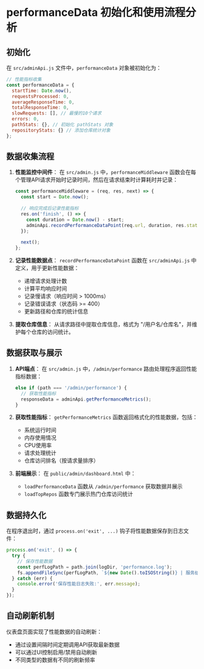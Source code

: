 # performanceData 初始化和使用流程分析

## 初始化

在 `src/adminApi.js` 文件中，`performanceData` 对象被初始化为：

```javascript
// 性能指标收集
const performanceData = {
  startTime: Date.now(),
  requestsProcessed: 0,
  averageResponseTime: 0,
  totalResponseTime: 0,
  slowRequests: [], // 最慢的10个请求
  errors: 0,
  pathStats: {}, // 初始化 pathStats 对象
  repositoryStats: {} // 添加仓库统计对象
};
```

## 数据收集流程

1. **性能监控中间件**：
   在 `src/admin.js` 中，`performanceMiddleware` 函数会在每个管理API请求开始时记录时间，然后在请求结束时计算耗时并记录：

   ```javascript
   const performanceMiddleware = (req, res, next) => {
     const start = Date.now();
     
     // 响应完成后记录性能指标
     res.on('finish', () => {
       const duration = Date.now() - start;
       adminApi.recordPerformanceDataPoint(req.url, duration, res.statusCode, 0);
     });
     
     next();
   };
   ```

2. **记录性能数据点**：
   `recordPerformanceDataPoint` 函数在 `src/adminApi.js` 中定义，用于更新性能数据：
   - 递增请求处理计数
   - 计算平均响应时间
   - 记录慢请求（响应时间 > 1000ms）
   - 记录错误请求（状态码 >= 400）
   - 更新路径和仓库的统计信息

3. **提取仓库信息**：
   从请求路径中提取仓库信息，格式为 "/用户名/仓库名"，并维护每个仓库的访问统计。

## 数据获取与展示

1. **API端点**：
   在 `src/admin.js` 中，`/admin/performance` 路由处理程序返回性能指标数据：
   ```javascript
   else if (path === '/admin/performance') {
     // 获取性能指标
     responseData = adminApi.getPerformanceMetrics();
   }
   ```

2. **获取性能指标**：
   `getPerformanceMetrics` 函数返回格式化的性能数据，包括：
   - 系统运行时间
   - 内存使用情况
   - CPU使用率
   - 请求处理统计
   - 仓库访问排名（按请求量排序）

3. **前端展示**：
   在 `public/admin/dashboard.html` 中：
   - `loadPerformanceData` 函数从 `/admin/performance` 获取数据并展示
   - `loadTopRepos` 函数专门展示热门仓库访问统计

## 数据持久化

在程序退出时，通过 `process.on('exit', ...)` 钩子将性能数据保存到日志文件：
```javascript
process.on('exit', () => {
  try {
    // 保存性能数据
    const perfLogPath = path.join(logDir, 'performance.log');
    fs.appendFileSync(perfLogPath, `${new Date().toISOString()} | 服务结束 | 处理请求: ${performanceData.requestsProcessed} | 平均响应时间: ${performanceData.averageResponseTime.toFixed(2)}ms\n`);
  } catch (err) {
    console.error('保存性能日志失败:', err.message);
  }
});
```

## 自动刷新机制

仪表盘页面实现了性能数据的自动刷新：
- 通过设置间隔时间定期调用API获取最新数据
- 可以通过UI控制启用/禁用自动刷新
- 不同类型的数据有不同的刷新频率 